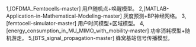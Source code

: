 1,[OFDMA_Femtocells-master]
    用户随机点+唤醒模型。
2,[MATLAB-Application-in-Mathematical-Modeling-master]
    灰度预测+BP神经网络。
3,[femtocell-simulator-master]
    用户时间模型+区域模型。
4,[energy_consumption_in_MU_MIMO_with_mobility-master]
    功率消耗模型+随机游走。
5,[BTS_signal_propagation-master]
    蜂窝基站信号传播模型。